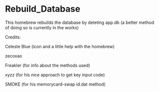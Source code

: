 # Rebuild_Database
This homebrew rebuilds the database by deleting app.db (a better method of doing so is currently in the works)

Credits: 

Celeste Blue (icon and a little help with the homebrew)

zecoxao

Freakler (for info about the methods used)

xyzz (for his nice approach to get key input code)

SMOKE (for his memorycard-swap id.dat method)

